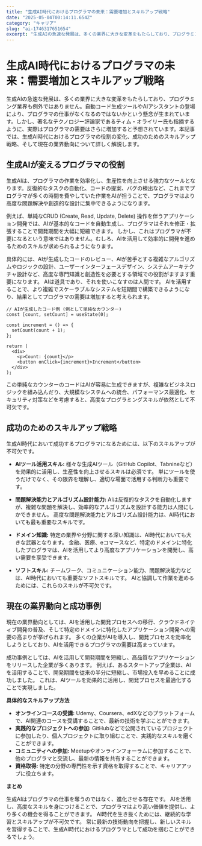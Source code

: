 ```yaml
---
title: "生成AI時代におけるプログラマの未来：需要増加とスキルアップ戦略"
date: "2025-05-04T00:14:11.654Z"
category: "キャリア"
slug: "ai-1746317651654"
excerpt: "生成AIの急速な発展は、多くの業界に大きな変革をもたらしており、プログラミング業界も例外ではありません。自動コード生成ツールやAIアシスタントの登場により、プログラマの仕事がなくなるのではないかという懸念が生まれています。しかし、著名なテクノロジー評論家であるティム・オライリー氏も指摘するように、実..."
---
```


# 生成AI時代におけるプログラマの未来：需要増加とスキルアップ戦略

生成AIの急速な発展は、多くの業界に大きな変革をもたらしており、プログラミング業界も例外ではありません。自動コード生成ツールやAIアシスタントの登場により、プログラマの仕事がなくなるのではないかという懸念が生まれています。しかし、著名なテクノロジー評論家であるティム・オライリー氏も指摘するように、実際はプログラマの需要はさらに増加すると予想されています。本記事では、生成AI時代におけるプログラマの役割の変化、成功のためのスキルアップ戦略、そして現在の業界動向について詳しく解説します。


## 生成AIが変えるプログラマの役割

生成AIは、プログラマの作業を効率化し、生産性を向上させる強力なツールとなります。反復的なタスクの自動化、コードの提案、バグの検出など、これまでプログラマが多くの時間を費やしていた作業をAIが担うことで、プログラマはより高度な問題解決や創造的な設計に集中できるようになります。

例えば、単純なCRUD (Create, Read, Update, Delete) 操作を伴うアプリケーション開発では、AIが基本的なコードを自動生成し、プログラマはそれを修正・拡張することで開発期間を大幅に短縮できます。  しかし、これはプログラマが不要になるという意味ではありません。むしろ、AIを活用して効率的に開発を進めるためのスキルが求められるようになります。

具体的には、AIが生成したコードのレビュー、AIが苦手とする複雑なアルゴリズムやロジックの設計、ユーザーインターフェースデザイン、システムアーキテクチャ設計など、高度な専門知識と創造性を必要とする領域での役割がますます重要になります。  AIは道具であり、それを使いこなすのは人間です。  AIを活用することで、より複雑でスケーラブルなシステムを短期間で構築できるようになり、結果としてプログラマの需要は増加すると考えられます。


```
// AIが生成したコード例 (例として単純なカウンター)
const [count, setCount] = useState(0);

const increment = () => {
  setCount(count + 1);
};

return (
  <div>
    <p>Count: {count}</p>
    <button onClick={increment}>Increment</button>
  </div>
);
```

この単純なカウンターのコードはAIが容易に生成できますが、複雑なビジネスロジックを組み込んだり、大規模なシステムへの統合、パフォーマンス最適化、セキュリティ対策などを考慮すると、高度なプログラミングスキルが依然として不可欠です。


## 成功のためのスキルアップ戦略

生成AI時代において成功するプログラマになるためには、以下のスキルアップが不可欠です。

* **AIツール活用スキル:**  様々な生成AIツール（GitHub Copilot、Tabnineなど）を効果的に活用し、生産性を向上させるスキルは必須です。  単にツールを使うだけでなく、その限界を理解し、適切な場面で活用する判断力も重要です。

* **問題解決能力とアルゴリズム設計能力:** AIは反復的なタスクを自動化しますが、複雑な問題を解決し、効率的なアルゴリズムを設計する能力は人間にしかできません。  高度な問題解決能力とアルゴリズム設計能力は、AI時代においても最も重要なスキルです。

* **ドメイン知識:** 特定の業界や分野に関する深い知識は、AI時代においても大きな武器となります。  金融、医療、eコマースなど、特定のドメインに特化したプログラマは、AIを活用してより高度なアプリケーションを開発し、高い需要を享受できます。

* **ソフトスキル:** チームワーク、コミュニケーション能力、問題解決能力などは、AI時代においても重要なソフトスキルです。  AIと協調して作業を進めるためには、これらのスキルが不可欠です。


## 現在の業界動向と成功事例

現在の業界動向としては、AIを活用した開発プロセスへの移行、クラウドネイティブ開発の普及、そして特定のドメインに特化したアプリケーション開発への需要の高まりが挙げられます。  多くの企業がAIを導入し、開発プロセスを効率化しようとしており、AIを活用できるプログラマの需要は高まっています。

成功事例としては、AIを活用して開発期間を短縮し、高品質なアプリケーションをリリースした企業が多くあります。  例えば、あるスタートアップ企業は、AIを活用することで、開発期間を従来の半分に短縮し、市場投入を早めることに成功しました。  これは、AIツールを効果的に活用し、開発プロセスを最適化することで実現しました。


**具体的なスキルアップ方法**

* **オンラインコースの受講:** Udemy、Coursera、edXなどのプラットフォームで、AI関連のコースを受講することで、最新の技術を学ぶことができます。
* **実践的なプロジェクトへの参加:** GitHubなどで公開されているプロジェクトに参加したり、個人プロジェクトに取り組むことで、実践的なスキルを磨くことができます。
* **コミュニティへの参加:**  Meetupやオンラインフォーラムに参加することで、他のプログラマと交流し、最新の情報を共有することができます。
* **資格取得:**  特定の分野の専門性を示す資格を取得することで、キャリアアップに役立ちます。


**まとめ**

生成AIはプログラマの仕事を奪うのではなく、進化させる存在です。  AIを活用し、高度なスキルを身につけることで、プログラマはより高い価値を提供し、より多くの機会を得ることができます。  AI時代を生き抜くためには、継続的な学習とスキルアップが不可欠です。  常に最新の技術動向を把握し、新しいスキルを習得することで、生成AI時代におけるプログラマとして成功を掴むことができるでしょう。
